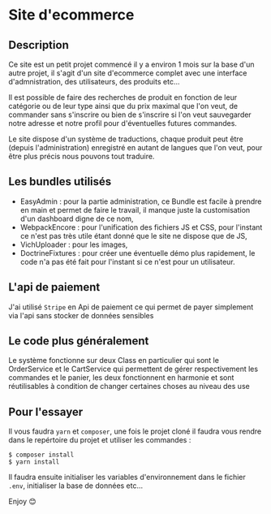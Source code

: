 # Site d'ecommerce

## Description

Ce site est un petit projet commencé il y a environ 1 mois sur la base d'un autre projet, il s'agit d'un site d'ecommerce complet avec une interface
d'admnistration, des utilisateurs, des produits etc...

Il est possible de faire des recherches de produit en fonction de leur catégorie ou de leur type ainsi que du prix maximal que l'on veut,
de commander sans s'inscrire ou bien de s'inscrire si l'on veut sauvegarder notre adresse et notre profil pour d'éventuelles futures commandes.

Le site dispose d'un système de traductions, chaque produit peut être (depuis l'administration) enregistré en autant de langues que l'on veut,
pour être plus précis nous pouvons tout traduire.

## Les bundles utilisés

- EasyAdmin : pour la partie administration, ce Bundle est facile à prendre en main et permet de faire le travail, il manque juste la customisation
d'un dashboard digne de ce nom,
- WebpackEncore : pour l'unification des fichiers JS et CSS, pour l'instant ce n'est pas très utile étant donné que le site ne dispose que de JS,
- VichUploader : pour les images,
- DoctrineFixtures : pour créer une éventuelle démo plus rapidement, le code n'a pas été fait pour l'instant si ce n'est pour un utilisateur.

## L'api de paiement

J'ai utilisé `Stripe` en Api de paiement ce qui permet de payer simplement via l'api sans stocker de données sensibles

## Le code plus généralement

Le système fonctionne sur deux Class en particulier qui sont le OrderService et le CartService qui permettent de gérer respectivement les commandes et le panier,
les deux fonctionnent en harmonie et sont réutilisables à condition de changer certaines choses au niveau des use

## Pour l'essayer

Il vous faudra `yarn` et `composer`, une fois le projet cloné il faudra vous rendre dans le repértoire du projet et utiliser les commandes :
```
$ composer install
$ yarn install
```
Il faudra ensuite initialiser les variables d'environnement dans le fichier `.env`, initialiser la base de données etc...

Enjoy 😊
